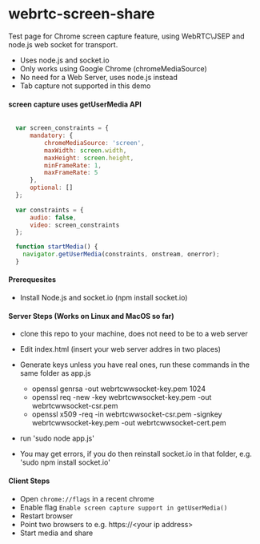 webrtc-screen-share    
===================


Test page for Chrome screen capture feature, using WebRTC\JSEP and node.js web socket for transport.

- Uses node.js and socket.io
- Only works using Google Chrome  (chromeMediaSource)
- No need for a Web Server, uses node.js instead
- Tab capture not supported in this demo


#### screen capture uses getUserMedia API

```javascript

  var screen_constraints = {
      mandatory: {
          chromeMediaSource: 'screen',
          maxWidth: screen.width,
          maxHeight: screen.height,
          minFrameRate: 1,
          maxFrameRate: 5
      },
      optional: []
  };
  
  var constraints = {
      audio: false,
      video: screen_constraints
  };

  function startMedia() {
    navigator.getUserMedia(constraints, onstream, onerror);
  }

```



####  Prerequesites

- Install Node.js  and  socket.io (npm install socket.io)


####  Server Steps (Works on Linux and MacOS so far)

- clone this repo to your machine, does not need to be to a web server
- Edit index.html (insert your web server addres in two places)

- Generate keys unless you have real ones, run these commands in the same folder as app.js
  -  openssl genrsa -out webrtcwwsocket-key.pem 1024
  -  openssl req -new -key webrtcwwsocket-key.pem -out webrtcwwsocket-csr.pem
  -  openssl x509 -req -in webrtcwwsocket-csr.pem -signkey webrtcwwsocket-key.pem -out webrtcwwsocket-cert.pem
  
- run   'sudo node app.js'
- You may get errors, if you do then reinstall socket.io in that folder, e.g. 'sudo npm install socket.io'


####  Client Steps

- Open `chrome://flags` in a recent chrome
- Enable flag `Enable screen capture support in getUserMedia()` 
- Restart browser
- Point two browsers to  e.g. https://\<your ip address\>
- Start media and share




